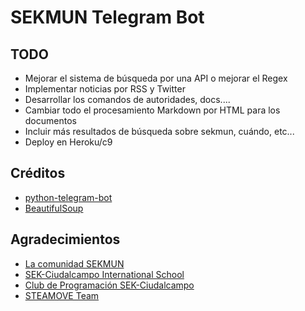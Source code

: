 # SEKMUN Telegram Bot 

TODO
--------
* Mejorar el sistema de búsqueda por una API o mejorar el Regex
* Implementar noticias por RSS y Twitter
* Desarrollar los comandos de autoridades, docs....
* Cambiar todo el procesamiento Markdown por HTML para los documentos
* Incluir más resultados de búsqueda sobre sekmun, cuándo, etc...
* Deploy en Heroku/c9

Créditos
--------
* [python-telegram-bot](https://github.com/python-telegram-bot/python-telegram-bot)
* [BeautifulSoup](https://code.launchpad.net/beautifulsoup)

Agradecimientos
--------
* [La comunidad SEKMUN](http://sekmun.blogsek.es/)
* [SEK-Ciudalcampo International School](http://ciudalcampo.sek.es/)
* [Club de Programación SEK-Ciudalcampo](http://code-sekcc.ml)
* [STEAMOVE Team](http://github.com/margobra8)
